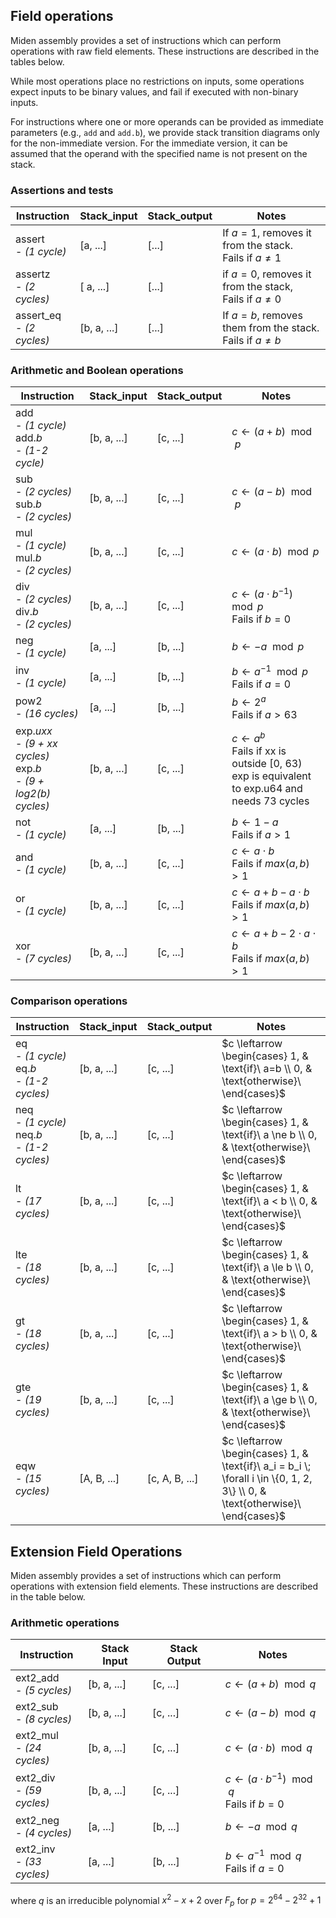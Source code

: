 ## Field operations
Miden assembly provides a set of instructions which can perform operations with raw field elements. These instructions are described in the tables below.

While most operations place no restrictions on inputs, some operations expect inputs to be binary values, and fail if executed with non-binary inputs.

For instructions where one or more operands can be provided as immediate parameters (e.g., `add` and `add.b`), we provide stack transition diagrams only for the non-immediate version. For the immediate version, it can be assumed that the operand with the specified name is not present on the stack.

### Assertions and tests

| Instruction      | Stack_input | Stack_output  | Notes                         |
| ---------------- | ----------- | ------------- | ----------------------------- |
| assert  <br> - *(1 cycle)*          | [a, ...]    | [...]         | If $a = 1$, removes it from the stack. <br> Fails if $a \ne 1$ |
| assertz <br> - *(2 cycles)*       | [ a, ...] | [...]              | if $a = 0$, removes it from the stack, <br> Fails if $a \ne 0$ |
| assert_eq <br> - *(2 cycles)*        | [b, a, ...] | [...]         | If $a = b$, removes them from the stack. <br> Fails if $a \ne b$ |


### Arithmetic and Boolean operations

| Instruction      | Stack_input | Stack_output  | Notes                         |
| ---------------- | ----------- | ------------- | ----------------------------- |
| add <br> - *(1 cycle)*  <br> add.*b* <br> - *(1-2 cycle)*  | [b, a, ...] | [c, ...]      | $c \leftarrow (a + b) \mod p$          |
| sub <br> - *(2 cycles)*  <br> sub.*b* <br> - *(2 cycles)*  | [b, a, ...] | [c, ...]      | $c \leftarrow (a - b) \mod p$          |
| mul <br> - *(1 cycle)*  <br> mul.*b* <br> - *(2 cycles)*  | [b, a, ...] | [c, ...]      | $c \leftarrow (a \cdot b) \mod p$      |
| div <br> - *(2 cycles)*  <br> div.*b* <br> - *(2 cycles)*  | [b, a, ...] | [c, ...]      | $c \leftarrow (a \cdot b^{-1}) \mod p$ <br> Fails if $b = 0$ |
| neg <br> - *(1 cycle)*              | [a, ...]    | [b, ...]      | $b \leftarrow -a \mod p$               |
| inv <br> - *(1 cycle)*              | [a, ...]    | [b, ...]      | $b \leftarrow a^{-1} \mod p$ <br> Fails if $a = 0$ |
| pow2 <br> - *(16 cycles)*           | [a, ...]    | [b, ...]      | $b \leftarrow 2^a$ <br> Fails if $a > 63$ |
| exp.*uxx* <br> - *(9 + xx cycles)*  <br> exp.*b* <br> - *(9 + log2(b) cycles)* | [b, a, ...] | [c, ...]      | $c \leftarrow a^b$ <br> Fails if xx is outside [0, 63) <br> exp is equivalent to exp.u64 and needs 73 cycles|
| not <br> - *(1 cycle)*              | [a, ...]    | [b, ...]      | $b \leftarrow 1 - a$ <br> Fails if $a > 1$ |
| and <br> - *(1 cycle)*              | [b, a, ...] | [c, ...]      | $c \leftarrow a \cdot b$ <br> Fails if $max(a, b) > 1$ |
| or <br> - *(1 cycle)*               | [b, a, ...] | [c, ...]      | $c \leftarrow a + b - a \cdot b$ <br> Fails if $max(a, b) > 1$ |
| xor <br> - *(7 cycles)*             | [b, a, ...] | [c, ...]      | $c \leftarrow a + b - 2 \cdot a \cdot b$ <br> Fails if $max(a, b) > 1$ |

### Comparison operations

| Instruction      | Stack_input | Stack_output   | Notes                         |
| ---------------- | ----------- | -------------- | ----------------------------- |
| eq <br> - *(1 cycle)*  <br> eq.*b* <br> - *(1-2 cycles)*   | [b, a, ...] | [c, ...]       | $c \leftarrow \begin{cases} 1, & \text{if}\ a=b \\ 0, & \text{otherwise}\ \end{cases}$ |
| neq <br> - *(1 cycle)*  <br> neq.*b* <br> - *(1-2 cycles)*  | [b, a, ...] | [c, ...]       | $c \leftarrow \begin{cases} 1, & \text{if}\ a \ne b \\ 0, & \text{otherwise}\ \end{cases}$ |
| lt <br> - *(17 cycles)*               | [b, a, ...] | [c, ...]       | $c \leftarrow \begin{cases} 1, & \text{if}\ a < b \\ 0, & \text{otherwise}\ \end{cases}$ |
| lte <br> - *(18 cycles)*              | [b, a, ...] | [c, ...]       | $c \leftarrow \begin{cases} 1, & \text{if}\ a \le b \\ 0, & \text{otherwise}\ \end{cases}$ |
| gt <br> - *(18 cycles)*               | [b, a, ...] | [c, ...]       | $c \leftarrow \begin{cases} 1, & \text{if}\ a > b \\ 0, & \text{otherwise}\ \end{cases}$ |
| gte <br> - *(19 cycles)*              | [b, a, ...] | [c, ...]       | $c \leftarrow \begin{cases} 1, & \text{if}\ a \ge b \\ 0, & \text{otherwise}\ \end{cases}$ |
| eqw <br> - *(15 cycles)*              | [A, B, ...] | [c, A, B, ...] | $c \leftarrow \begin{cases} 1, & \text{if}\ a_i = b_i \; \forall i \in \{0, 1, 2, 3\} \\ 0, & \text{otherwise}\ \end{cases}$ |

## Extension Field Operations
Miden assembly provides a set of instructions which can perform operations with extension field elements. These instructions are described in the table below.

### Arithmetic operations

| Instruction | Stack Input | Stack Output | Notes |
| ----------- | ----------- | ------------ | ----------- |
| ext2_add <br> - *(5 cycles)*  <br>  | [b, a, ...] | [c, ...] | $c \leftarrow (a + b) \mod q$                                |
| ext2_sub <br> - *(8 cycles)*  <br>  | [b, a, ...] | [c, ...] | $c \leftarrow (a - b) \mod q$                                |
| ext2_mul <br> - *(24 cycles)*  <br> | [b, a, ...] | [c, ...] | $c \leftarrow (a \cdot b) \mod q$                            |
| ext2_div <br> - *(59 cycles)*  <br> | [b, a, ...] | [c, ...] | $c \leftarrow (a \cdot b^{-1}) \mod q$ <br> Fails if $b = 0$ |
| ext2_neg <br> - *(4 cycles)*  <br>  | [a, ...]    | [b, ...] | $b \leftarrow -a \mod q$                                     |
| ext2_inv <br> - *(33 cycles)*  <br> | [a, ...]    | [b, ...] | $b \leftarrow a^{-1} \mod q$ <br> Fails if $a = 0$           |

where $q$ is an irreducible polynomial $x^2 - x + 2$ over $F_p$ for $p = 2^64 - 2^32 + 1$